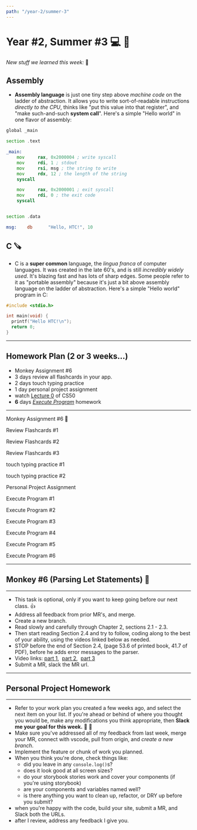 ```yaml
---
path: "/year-2/summer-3"
---
```


# Year #2, Summer #3 💻 🏰

_New stuff we learned this week:_ 🧐

## Assembly

- **Assembly language** is just one tiny step above _machine code_ on the ladder
  of abstraction. It allows you to write sort-of-readable instructions _directly
  to the CPU_, thinks like "put this value into that register", and "make
  such-and-such **system call**". Here's a simple "Hello world" in one flavor of
  assembly:

```asm
global _main

section .text

_main:
    mov     rax, 0x2000004 ; write syscall
    mov     rdi, 1 ; stdout
    mov     rsi, msg ; the string to write
    mov     rdx, 12 ; the length of the string
    syscall

    mov     rax, 0x2000001 ; exit syscall
    mov     rdi, 0 ; the exit code
    syscall


section .data

msg:    db      "Hello, HTC!", 10
```

## C 🪚

- C is a **super common** language, the _lingua franca_ of computer languages.
  It was created in the late 60's, and is still _incredibly widely used_. It's
  blazing fast and has lots of sharp edges. Some people refer to it as "portable
  assembly" because it's just a bit above assembly language on the ladder of
  abstraction. Here's a simple "Hello world" program in C:

```c
#include <stdio.h>

int main(void) {
  printf("Hello HTC!\n");
  return 0;
}
```

---

## Homework Plan (2 or 3 weeks...)

- Monkey Assignment #6
- 3 days review all flashcards in your app.
- 2 days touch typing practice
- 1 day personal project assignment
- watch [Lecture 0](https://htc-viewer.netlify.app/?id=jjqgP9dpD1k) of CS50
- **6** days [_Execute Program_](https://www.executeprogram.com) homework

---

<Checkable id="monkey-3">Monkey Assignment #6 🐒</Checkable>

<Checkable id="flash-review-1">Review Flashcards #1</Checkable>

<Checkable id="flash-review-2">Review Flashcards #2</Checkable>

<Checkable id="flash-review-3">Review Flashcards #3</Checkable>

<Checkable id="typing">touch typing practice #1</Checkable>

<Checkable id="typing-2">touch typing practice #2</Checkable>

<Checkable id="next-personal">Personal Project Assignment</Checkable>

<Checkable id="xp-1">Execute Program #1</Checkable>

<Checkable id="xp-2">Execute Program #2</Checkable>

<Checkable id="xp-3">Execute Program #3</Checkable>

<Checkable id="xp-4">Execute Program #4</Checkable>

<Checkable id="xp-5">Execute Program #5</Checkable>

<Checkable id="xp-6">Execute Program #6</Checkable>

---

## Monkey #6 (Parsing Let Statements) 🐒

---

- This task is optional, only if you want to keep going before our next class.
  👍
- Address all feedback from prior MR's, and merge.
- Create a new branch.
- Read slowly and carefully through Chapter 2, sections 2.1 - 2.3.
- Then start reading Section 2.4 and try to follow, coding along to the best of
  your ability, using the videos linked below as needed.
- STOP before the end of Section 2.4, (page 53.6 of printed book, 41.7 of PDF),
  before he adds error messages to the parser.
- Video links:
  [part 1](https://flp-assets.nyc3.digitaloceanspaces.com/storage/htc-videos/monkey/07--2.4-parse-let-statements-1.mp4),&nbsp;
  [part 2](https://flp-assets.nyc3.digitaloceanspaces.com/storage/htc-videos/monkey/08--2.4-parse-let-statements-2.mp4),&nbsp;
  [part 3](https://flp-assets.nyc3.digitaloceanspaces.com/storage/htc-videos/monkey/09--2.4-parse-let-statements-3.mp4)
- Submit a MR, slack the MR url.

---

## Personal Project Homework

---

- Refer to your work plan you created a few weeks ago, and select the next item
  on your list. If you're ahead or behind of where you thought you would be,
  make any modifications you think appropriate, then **Slack me your goal for
  this week.** 📅 👋
- Make sure you've addressed all of my feedback from last week, merge your MR,
  connect with vscode, pull from origin, and _create a new branch_.
- Implement the feature or chunk of work you planned.
- When you think you're done, check things like:
  - did you leave in any `console.log()`s?
  - does it look good at all screen sizes?
  - do your storybook stories work and cover your components (if you're using
    storybook)
  - are your components and variables named well?
  - is there anything you want to clean up, refactor, or DRY up before you
    submit?
- when you're happy with the code, build your site, submit a MR, and Slack both
  the URLs.
- after I review, address any feedback I give you.
